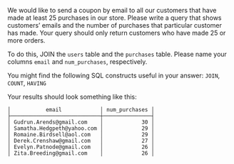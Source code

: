 We would like to send a coupon by email to all our customers that have made 
at least 25 purchases in our store. Please write a query that shows customers’ emails 
and the number of purchases that particular customer has made. Your query should 
only return customers who have made 25 or more orders. 

To do this, JOIN the `users` table and the `purchases` table. Please name your columns `email` and `num_purchases`, 
respectively.

You might find the following SQL constructs useful in your answer: `JOIN`, `COUNT`, `HAVING`

Your results should look something like this:
```
│           email            │ num_purchases │
├────────────────────────────┼───────────────┤
│ Gudrun.Arends@gmail.com    │            30 │
│ Samatha.Hedgpeth@yahoo.com │            29 │
│ Romaine.Birdsell@aol.com   │            29 │
│ Derek.Crenshaw@gmail.com   │            27 │
│ Evelyn.Patnode@gmail.com   │            26 │
│ Zita.Breeding@gmail.com    │            26 │
```